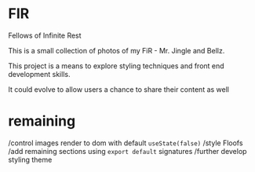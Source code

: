 # FIR
Fellows of Infinite Rest

This is a small collection of photos of my FiR - Mr. Jingle and Bellz.

This project is a means to explore styling techniques and front end development skills.

It could evolve to allow users a chance to share their content as well

# remaining
/control images render to dom with default `useState(false)`
/style Floofs
/add remaining sections using `export default` signatures
/further develop styling theme